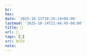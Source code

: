 ```yaml
---
bc:
hex:
date: '2025-10-13T10:28:19+08:00'
lastmod: '2025-10-14T21:46:45-08:00'
title: 􅥋
url: 􅥋
tags: [𧔦]
src: DCCV
note:
---
```

